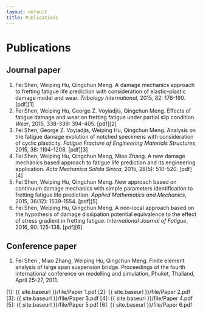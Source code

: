 ```yaml
---
layout: default
title: Publications 
---
```


# Publications

## Journal paper

1. Fei Shen, Weiping Hu, Qingchun Meng. A damage mechanics approach to fretting fatigue life prediction with consideration of elastic–plastic damage model and wear. *Tribology International*, 2015, 82: 176-190. [pdf][1]
2. Fei Shen, Weiping Hu, George Z. Voyiadjis, Qingchun Meng. Effects of fatigue damage and wear on fretting fatigue under partial slip condition. *Wear*, 2015, 338-339: 394-405. [pdf][2]
3. Fei Shen, George Z. Voyiadjis, Weiping Hu, Qingchun Meng. Analysis on the fatigue damage evolution of notched specimens with consideration of cyclic plasticity. *Fatigue Fracture of Engineering Materials Structures*, 2015, 38: 1194-1208. [pdf][3]
4. Fei Shen, Weiping Hu, Qingchun Meng, Miao Zhang. A new damage mechanics based approach to fatigue life prediction and its engineering application. *Acta Mechanica Solida Sinica*, 2015, 28(5): 510-520. [pdf][4]
5. Fei Shen, Weiping Hu, Qingchun Meng. New approach based on continuum damage mechanics with simple parameters identification to fretting fatigue life prediction. *Applied Mathematics and Mechanics*, 2015, 36(12): 1539-1554. [pdf][5]
6. Fei Shen, Weiping Hu, Qingchun Meng. A non-local approach based on the hypothesis of damage dissipation potential equivalence to the effect of stress gradient in fretting fatigue. *International Journal of Fatigue*, 2016, 90: 125-138. [pdf][6]

## Conference paper

1. Fei Shen , Miao Zhang, Weiping Hu, Qingchun Meng. Finite element analysis of large span suspension bridge. Proceedings of the fourth international conference on modelling and simulation, Phuket, Thailand, April 25-27, 2011.  

[1]: {{ site.baseurl }}/file/Paper 1.pdf
[2]: {{ site.baseurl }}/file/Paper 2.pdf
[3]: {{ site.baseurl }}/file/Paper 3.pdf 
[4]: {{ site.baseurl }}/file/Paper 4.pdf
[5]: {{ site.baseurl }}/file/Paper 5.pdf 
[6]: {{ site.baseurl }}/file/Paper 6.pdf 